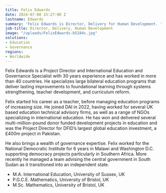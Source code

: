 ```yaml
---
title: Felix Edwards
date: 2024-07-08 15:27:00 Z
lastname: Edwards
summary: 'Felix Edwards is Director, Delivery for Human Development. '
job-title: Director, Delivery, Human Development
image: "/uploads/FelixEdwards-b5184c.jpg"
solutions:
- Education
- Governance
regions:
- Worldwide
---
```


Felix Edwards is a Project Director and International Education and Governance Specialist with 30 years experience and has worked in more than 40 countries. He specializes large bilateral education programs that deliver lasting improvements to foundational learning through systems strengthening, teacher development, and curriculum reform. 

Felix started his career as a teacher, before managing education programs of increasing size. He joined DAI in 2022, having worked for several UK based education technical advisory firms, as well as a range of NGOs specializing in international education. He has won and delivered several multi-million-pound donor funded development projects in education and was the Project Director for DFID’s largest global education investment, a £400m project in Pakistan.  

He also brings a wealth of governance expertise. Felix worked for the National Democratic Institute for 6 years in Malawi and Washington D.C. supporting democracy projects particularly in Southern Africa. More recently he managed a team advising the central government in South Sudan as it transitioned into an independent state.

* M.A. International Education, University of Sussex, UK
* P.G.C.E. Mathematics, University of Bristol, UK
* M.Sc. Mathematics, University of Bristol, UK
